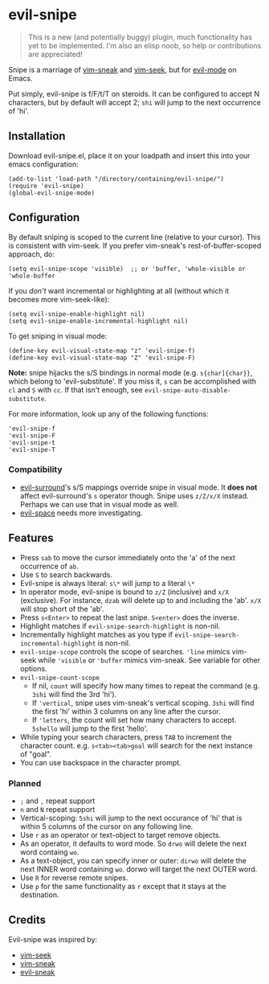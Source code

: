 # evil-snipe

> This is a new (and potentially buggy) plugin, much functionality has yet to be
> implemented. I'm also an elisp noob, so help or contributions are appreciated!

Snipe is a marriage of [vim-sneak](https://github.com/justinmk/vim-sneak) and
[vim-seek](https://github.com/goldfeld/vim-seek), but for
[evil-mode](https://gitorious.org/evil/pages/Home) on Emacs.

Put simply, evil-snipe is f/F/t/T on steroids. It can be configured to accept N
characters, but by default will accept 2; `shi` will jump to the next occurrence
of 'hi'.

## Installation

Download evil-snipe.el, place it on your loadpath and insert this into your
emacs configuration:

```elisp
(add-to-list 'load-path "/directory/containing/evil-snipe/")
(require 'evil-snipe)
(global-evil-snipe-mode)
```

## Configuration

By default sniping is scoped to the current line (relative to your cursor). This
is consistent with vim-seek. If you prefer vim-sneak's rest-of-buffer-scoped
approach, do:

```elisp
(setq evil-snipe-scope 'visible)  ;; or 'buffer, 'whole-visible or 'whole-buffer
```

If you *don't* want incremental or highlighting at all (without which it becomes
more vim-seek-like):

```elisp
(setq evil-snipe-enable-highlight nil)
(setq evil-snipe-enable-incremental-highlight nil)
```

To get sniping in visual mode:

```elisp
(define-key evil-visual-state-map "z" 'evil-snipe-f)
(define-key evil-visual-state-map "Z" 'evil-snipe-F)
```

**Note:** snipe hijacks the s/S bindings in normal mode (e.g. `s{char]{char}}`,
which belong to 'evil-substitute'. If you miss it, `s` can be accomplished with
`cl` and `S` with `cc`. If that isn't enough, see
`evil-snipe-auto-disable-substitute`.

For more information, look up any of the following functions:

```elisp
'evil-snipe-f
'evil-snipe-F
'evil-snipe-t
'evil-snipe-T
```

### Compatibility

* [evil-surround](https://github.com/timcharper/evil-surround)'s s/S mappings
  override snipe in visual mode. It **does not** affect evil-surround's `s`
  operator though. Snipe uses `z/Z/x/X` instead. Perhaps we can use that in visual
  mode as well.
* [evil-space](https://github.com/linktohack/evil-space) needs more investigating.

## Features

  * Press `sab` to move the cursor immediately onto the 'a' of the next
    occurrence of `ab`.
  * Use `S` to search backwards.
  * Evil-snipe is always literal: `s\*` will jump to a literal `\*`
  * In operator mode, evil-snipe is bound to `z/Z` (inclusive) and `x/X`
    (exclusive). For instance, `dzab` will delete up to and including the 'ab'.
    `x/X` will stop short of the 'ab'.
  * Press `s<Enter>` to repeat the last snipe. `S<enter>` does the inverse.
  * Highlight matches if `evil-snipe-search-highlight` is non-nil.
  * Incrementally highlight matches as you type if
    `evil-snipe-search-incremental-highlight` is non-nil.
  * `evil-snipe-scope` controls the scope of searches. `'line` mimics vim-seek
    while `'visible` or `'buffer` mimics vim-sneak. See variable for other
    options.
  * `evil-snipe-count-scope`
    * If nil, `count` will specify how many times to repeat the command (e.g.
      `3shi` will find the 3rd 'hi').
    * If `'vertical`, snipe uses vim-sneak's vertical scoping. `3shi` will
      find the first 'hi' within 3 columns on any line after the cursor.
    * If `'letters`, the count will set how many characters to accept. `5shello`
      will jump to the first 'hello'.
  * While typing your search characters, press `TAB` to increment the character
    count. e.g. `s<tab><tab>goal` will search for the next instance of "goal".
  * You can use backspace in the character prompt.

### Planned

  * `;` and `,` repeat support
  * `n` and `N` repeat support
  * Vertical-scoping: `5shi` will jump to the next occurance of 'hi' that is
    within 5 columns of the cursor on any following line.
  * Use `r` as an operator or text-object to target remove objects.
  * As an operator, it defaults to word mode. So `drwo` will delete the
    next word containg `wo`.
  * As a text-object, you can specify inner or outer: `dirwo` will
    delete the next INNER word containing `wo`. dorwo will target the next OUTER
    word.
  * Use `R` for reverse remote snipes.
  * Use `p` for the same functionality as `r` except that it stays at the
    destination.

## Credits

Evil-snipe was inspired by:

* [vim-seek](https://github.com/goldfeld/vim-seek)
* [vim-sneak](https://github.com/justinmk/vim-sneak)
* [evil-sneak](https://github.com/AshleyMoni/evil-sneak)
